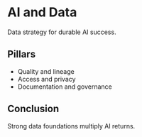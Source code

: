 # AI and Data

Data strategy for durable AI success.

## Pillars
- Quality and lineage
- Access and privacy
- Documentation and governance

## Conclusion
Strong data foundations multiply AI returns.
